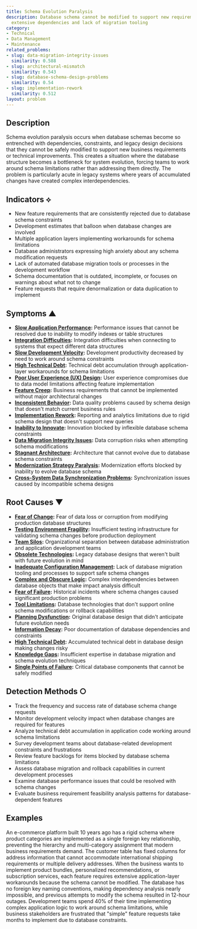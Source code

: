 ```yaml
---
title: Schema Evolution Paralysis
description: Database schema cannot be modified to support new requirements due to
  extensive dependencies and lack of migration tooling
category:
- Technical
- Data Management
- Maintenance
related_problems:
- slug: data-migration-integrity-issues
  similarity: 0.588
- slug: architectural-mismatch
  similarity: 0.543
- slug: database-schema-design-problems
  similarity: 0.54
- slug: implementation-rework
  similarity: 0.512
layout: problem
---
```


## Description

Schema evolution paralysis occurs when database schemas become so entrenched with dependencies, constraints, and legacy design decisions that they cannot be safely modified to support new business requirements or technical improvements. This creates a situation where the database structure becomes a bottleneck for system evolution, forcing teams to work around schema limitations rather than addressing them directly. The problem is particularly acute in legacy systems where years of accumulated changes have created complex interdependencies.

## Indicators ⟡

- New feature requirements that are consistently rejected due to database schema constraints
- Development estimates that balloon when database changes are involved
- Multiple application layers implementing workarounds for schema limitations
- Database administrators expressing high anxiety about any schema modification requests
- Lack of automated database migration tools or processes in the development workflow
- Schema documentation that is outdated, incomplete, or focuses on warnings about what not to change
- Feature requests that require denormalization or data duplication to implement

## Symptoms ▲

- **[Slow Application Performance](slow-application-performance.md):** Performance issues that cannot be resolved due to inability to modify indexes or table structures
- **[Integration Difficulties](integration-difficulties.md):** Integration difficulties when connecting to systems that expect different data structures
- **[Slow Development Velocity](slow-development-velocity.md):** Development productivity decreased by need to work around schema constraints
- **[High Technical Debt](high-technical-debt.md):** Technical debt accumulation through application-layer workarounds for schema limitations
- **[Poor User Experience (UX) Design](poor-user-experience-ux-design.md):** User experience compromises due to data model limitations affecting feature implementation
- **[Feature Creep](feature-creep.md):** Business requirements that cannot be implemented without major architectural changes
- **[Inconsistent Behavior](inconsistent-behavior.md):** Data quality problems caused by schema design that doesn't match current business rules
- **[Implementation Rework](implementation-rework.md):** Reporting and analytics limitations due to rigid schema design that doesn't support new queries
- **[Inability to Innovate](inability-to-innovate.md):** Innovation blocked by inflexible database schema constraints
- **[Data Migration Integrity Issues](data-migration-integrity-issues.md):** Data corruption risks when attempting schema modifications
- **[Stagnant Architecture](stagnant-architecture.md):** Architecture that cannot evolve due to database schema constraints
- **[Modernization Strategy Paralysis](modernization-strategy-paralysis.md):** Modernization efforts blocked by inability to evolve database schema
- **[Cross-System Data Synchronization Problems](cross-system-data-synchronization-problems.md):** Synchronization issues caused by incompatible schema designs

## Root Causes ▼

- **[Fear of Change](fear-of-change.md):** Fear of data loss or corruption from modifying production database structures
- **[Testing Environment Fragility](testing-environment-fragility.md):** Insufficient testing infrastructure for validating schema changes before production deployment
- **[Team Silos](team-silos.md):** Organizational separation between database administration and application development teams
- **[Obsolete Technologies](obsolete-technologies.md):** Legacy database designs that weren't built with future evolution in mind
- **[Inadequate Configuration Management](inadequate-configuration-management.md):** Lack of database migration tooling and processes to support safe schema changes
- **[Complex and Obscure Logic](complex-and-obscure-logic.md):** Complex interdependencies between database objects that make impact analysis difficult
- **[Fear of Failure](fear-of-failure.md):** Historical incidents where schema changes caused significant production problems
- **[Tool Limitations](tool-limitations.md):** Database technologies that don't support online schema modifications or rollback capabilities
- **[Planning Dysfunction](planning-dysfunction.md):** Original database design that didn't anticipate future evolution needs
- **[Information Decay](information-decay.md):** Poor documentation of database dependencies and constraints
- **[High Technical Debt](high-technical-debt.md):** Accumulated technical debt in database design making changes risky
- **[Knowledge Gaps](knowledge-gaps.md):** Insufficient expertise in database migration and schema evolution techniques
- **[Single Points of Failure](single-points-of-failure.md):** Critical database components that cannot be safely modified

## Detection Methods ○

- Track the frequency and success rate of database schema change requests
- Monitor development velocity impact when database changes are required for features
- Analyze technical debt accumulation in application code working around schema limitations
- Survey development teams about database-related development constraints and frustrations
- Review feature backlogs for items blocked by database schema limitations
- Assess database migration and rollback capabilities in current development processes
- Examine database performance issues that could be resolved with schema changes
- Evaluate business requirement feasibility analysis patterns for database-dependent features

## Examples

An e-commerce platform built 10 years ago has a rigid schema where product categories are implemented as a single foreign key relationship, preventing the hierarchy and multi-category assignment that modern business requirements demand. The customer table has fixed columns for address information that cannot accommodate international shipping requirements or multiple delivery addresses. When the business wants to implement product bundles, personalized recommendations, or subscription services, each feature requires extensive application-layer workarounds because the schema cannot be modified. The database has no foreign key naming conventions, making dependency analysis nearly impossible, and previous attempts to modify the schema resulted in 12-hour outages. Development teams spend 40% of their time implementing complex application logic to work around schema limitations, while business stakeholders are frustrated that "simple" feature requests take months to implement due to database constraints.